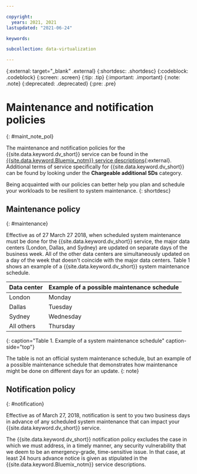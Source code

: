 ```yaml
---

copyright:
  years: 2021, 2021
lastupdated: "2021-06-24"

keywords: 

subcollection: data-virtualization

---
```


<!-- Attribute definitions --> 
{:external: target="_blank" .external}
{:shortdesc: .shortdesc}
{:codeblock: .codeblock}
{:screen: .screen}
{:tip: .tip}
{:important: .important}
{:note: .note}
{:deprecated: .deprecated}
{:pre: .pre}

# Maintenance and notification policies
{: #maint_note_pol}

The maintenance and notification policies for the {{site.data.keyword.dv_short}} service can be found in the [{{site.data.keyword.Bluemix_notm}} service descriptions](http://www.ibm.com/software/sla/sladb.nsf/sla/bm?OpenDocument){:external}. Additional terms of service specifically for {{site.data.keyword.dv_short}} can be found by looking under the **Chargeable additional SDs** category. 

Being acquainted with our policies can better help you plan and schedule your workloads to be resilient to system maintenance.
{: shortdesc}

## Maintenance policy
{: #maintenance}

Effective as of 27 March 27 2018, when scheduled system maintenance must be done for the {{site.data.keyword.dv_short}} service, the major data centers (London, Dallas, and Sydney) are updated on separate days of the business week. All of the other data centers are simultaneously updated on a day of the week that doesn't coincide with the major data centers. Table 1 shows an example of a {{site.data.keyword.dv_short}} system maintenance schedule.

| Data center | Example of a possible maintenance schedule |
|-------------|-----------------------------|
| London | Monday |
| Dallas | Tuesday |
| Sydney | Wednesday |
| All others | Thursday |
{: caption="Table 1. Example of a system maintenance schedule" caption-side="top"}

The table is not an official system maintenance schedule, but an example of a possible maintenance schedule that demonstrates how maintenance might be done on different days for an update.
{: note}

## Notification policy
{: #notification}

Effective as of March 27, 2018, notification is sent to you two business days in advance of any scheduled system maintenance that can impact your {{site.data.keyword.dv_short}} service. 

The {{site.data.keyword.dv_short}} notification policy excludes the case in which we must address, in a timely manner, any security vulnerability that we deem to be an emergency-grade, time-sensitive issue. In that case, at least 24 hours advance notice is given as stipulated in the {{site.data.keyword.Bluemix_notm}} service descriptions.
